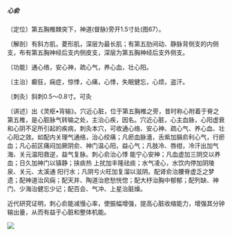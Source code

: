 ##### 心俞

〔定位〕第五胸椎棘突下，神道(督脉)旁开1.5寸处(图67）。

〔解剖〕有斜方肌，菱形肌，深层为最长肌；有第五肋间动、静脉背侧支的内侧支，布有第五胸神经后支内侧皮支，深层为第五胸神经后支外侧支。

〔功能〕通心络，安心神，疏心气，养心血，壮心阳。

〔主治〕癫狂，痫症，惊悸，心痛，心悸，失眠健忘，心烦，盗汗。

〔刺灸〕斜刺0.5〜0.8寸。可灸

〔讲述〕出《灵枢•背输》。穴近心脏，位于第五胸椎之旁，昔时称心附着于脊之第五椎，是心脏脉气转输之处，主治心疾，因名。穴近心脏，心主血脉，心阳虚衰和心阴不足所引起的疾病，刺灸本穴，可收通心络、安心神、疏心气、养心血、壮心阳之效。如配内关理气通络，治心绞痛；凡瘀血脉濇，舌紫加膈俞利心气，行瘀血；凡心前区痛闷加厥阴俞、神门温心阳，益心气；凡肢冷、唇绀，冷汗出加气海、关元温阳救逆，益气复脉。刺心俞治心悸 能宁心安神；凡血虚加三阴交以养血；日久加神门以镇静；挟痰热 上扰加丰隆祛痰；水气凌心，水饮内停加阴陵泉、关元、太溪通 阳行水；凡阴亏火旺加复溜以滋阴。配肾俞治腰脊虚乏之梦遗；配神道治风痫；配天井、陶道治悲愁恍惚；配大杼治胸中郁郁；配列缺、神门、少海治健忘少记；配百会、气冲、上星治脏燥。

近代研究证明，刺心俞能减慢心率，使振幅增强，提高心脏收缩能力，增强其分钟输出量，从而有益于心脏和整体机能。

![](img/图67.jpg)
